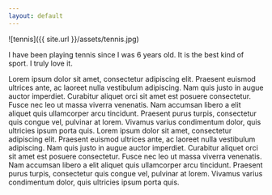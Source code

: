 ```yaml
---
layout: default
---
```


![tennis]({{ site.url }}/assets/tennis.jpg)

I have been playing tennis since I was 6 years old. It is the best kind of sport. I truly love it.

<!--more-->

Lorem ipsum dolor sit amet, consectetur adipiscing elit. Praesent euismod ultrices ante, ac laoreet nulla vestibulum adipiscing. Nam quis justo in augue auctor imperdiet. Curabitur aliquet orci sit amet est posuere consectetur. Fusce nec leo ut massa viverra venenatis. Nam accumsan libero a elit aliquet quis ullamcorper arcu tincidunt. Praesent purus turpis, consectetur quis congue vel, pulvinar at lorem. Vivamus varius condimentum dolor, quis ultricies ipsum porta quis. Lorem ipsum dolor sit amet, consectetur adipiscing elit. Praesent euismod ultrices ante, ac laoreet nulla vestibulum adipiscing. Nam quis justo in augue auctor imperdiet. Curabitur aliquet orci sit amet est posuere consectetur. Fusce nec leo ut massa viverra venenatis. Nam accumsan libero a elit aliquet quis ullamcorper arcu tincidunt. Praesent purus turpis, consectetur quis congue vel, pulvinar at lorem. Vivamus varius condimentum dolor, quis ultricies ipsum porta quis.

